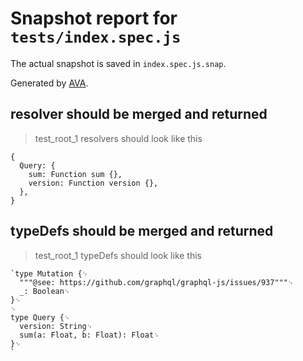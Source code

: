 # Snapshot report for `tests/index.spec.js`

The actual snapshot is saved in `index.spec.js.snap`.

Generated by [AVA](https://ava.li).

## resolver should be merged and returned

> test_root_1 resolvers should look like this

    {
      Query: {
        sum: Function sum {},
        version: Function version {},
      },
    }

## typeDefs should be merged and returned

> test_root_1 typeDefs should look like this

    `type Mutation {␊
      """@see: https://github.com/graphql/graphql-js/issues/937"""␊
      _: Boolean␊
    }␊
    ␊
    type Query {␊
      version: String␊
      sum(a: Float, b: Float): Float␊
    }␊
    `
